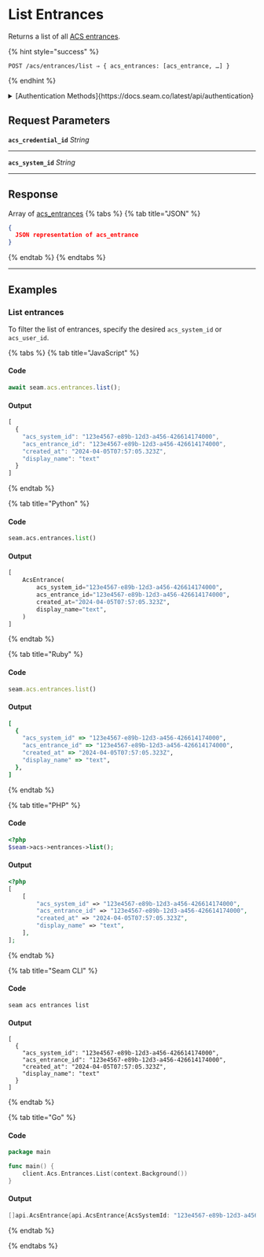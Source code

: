 # List Entrances

Returns a list of all [ACS entrances](../../../capability-guides/access-systems/retrieving-entrance-details.md).

{% hint style="success" %}
```
POST /acs/entrances/list ⇒ { acs_entrances: [acs_entrance, …] }
```
{% endhint %}

<details>

<summary>[Authentication Methods]{https://docs.seam.co/latest/api/authentication}</summary>

- API key
- Client session token
- Personal access token
  <br>Must also include the `seam-workspace` header in the request.
</details>

## Request Parameters

**`acs_credential_id`** *String*

---

**`acs_system_id`** *String*

---


## Response

Array of [acs\_entrances](./)
{% tabs %}
{% tab title="JSON" %}
```json
{
  JSON representation of acs_entrance
}
```
{% endtab %}
{% endtabs %}

---

## Examples
  
### List entrances

To filter the list of entrances, specify the desired `acs_system_id` or `acs_user_id`.

{% tabs %}
{% tab title="JavaScript" %}
#### Code

```javascript
await seam.acs.entrances.list();
```

#### Output

```javascript
[
  {
    "acs_system_id": "123e4567-e89b-12d3-a456-426614174000",
    "acs_entrance_id": "123e4567-e89b-12d3-a456-426614174000",
    "created_at": "2024-04-05T07:57:05.323Z",
    "display_name": "text"
  }
]
```
{% endtab %}

{% tab title="Python" %}
#### Code

```python
seam.acs.entrances.list()
```

#### Output

```python
[
    AcsEntrance(
        acs_system_id="123e4567-e89b-12d3-a456-426614174000",
        acs_entrance_id="123e4567-e89b-12d3-a456-426614174000",
        created_at="2024-04-05T07:57:05.323Z",
        display_name="text",
    )
]
```
{% endtab %}

{% tab title="Ruby" %}
#### Code

```ruby
seam.acs.entrances.list()
```

#### Output

```ruby
[
  {
    "acs_system_id" => "123e4567-e89b-12d3-a456-426614174000",
    "acs_entrance_id" => "123e4567-e89b-12d3-a456-426614174000",
    "created_at" => "2024-04-05T07:57:05.323Z",
    "display_name" => "text",
  },
]
```
{% endtab %}

{% tab title="PHP" %}
#### Code

```php
<?php
$seam->acs->entrances->list();
```

#### Output

```php
<?php
[
    [
        "acs_system_id" => "123e4567-e89b-12d3-a456-426614174000",
        "acs_entrance_id" => "123e4567-e89b-12d3-a456-426614174000",
        "created_at" => "2024-04-05T07:57:05.323Z",
        "display_name" => "text",
    ],
];
```
{% endtab %}

{% tab title="Seam CLI" %}
#### Code

```seam_cli
seam acs entrances list
```

#### Output

```seam_cli
[
  {
    "acs_system_id": "123e4567-e89b-12d3-a456-426614174000",
    "acs_entrance_id": "123e4567-e89b-12d3-a456-426614174000",
    "created_at": "2024-04-05T07:57:05.323Z",
    "display_name": "text"
  }
]
```
{% endtab %}

{% tab title="Go" %}
#### Code

```go
package main

func main() {
	client.Acs.Entrances.List(context.Background())
}
```

#### Output

```go
[]api.AcsEntrance{api.AcsEntrance{AcsSystemId: "123e4567-e89b-12d3-a456-426614174000", AcsEntranceId: "123e4567-e89b-12d3-a456-426614174000", CreatedAt: "2024-04-05T07:57:05.323Z", DisplayName: "text"}}
```
{% endtab %}

{% endtabs %}



